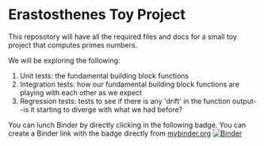 # Erastosthenes Toy Project 

This reposotory will have all the required files and docs for a small toy project that computes primes numbers.

We will be exploring the following:

1. Unit tests: the fundamental building block functions
2. Integration tests: how our fundamental building block functions are playing with each other as we expect
3. Regression tests: tests to see if there is any 'drift' in the function output--is it starting to diverge with what we had before?

You can lunch Binder by directly clicking in the following badge. You can create a Binder link with the badge directly from [mybinder.org](mybinder.org)
[![Binder](https://mybinder.org/badge_logo.svg)](https://mybinder.org/v2/gh/UCB-stat-159-s23/facusapienza21-eratosthenes/HEAD?labpath=Eratosthenes.ipynb)